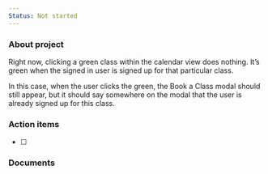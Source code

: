 ```yaml
---
Status: Not started
---
```

### About project

Right now, clicking a green class within the calendar view does nothing. It’s green when the signed in user is signed up for that particular class.  
  
In this case, when the user clicks the green, the Book a Class modal should still appear, but it should say somewhere on the modal that the user is already signed up for this class.  

  

### Action items

- [ ]

  

### Documents

[](https://www.notion.soundefined)